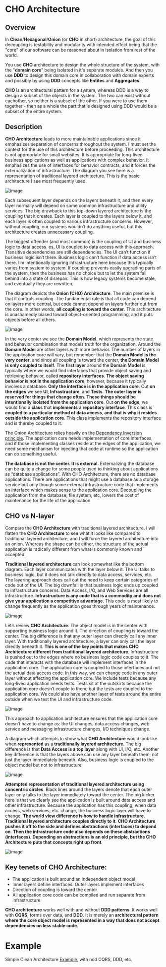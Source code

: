 # CHO Architecture

## Overview

In **Clean**/**Hexagonal**/**Onion** (or **CHO** in short) architecture, the goal of this decoupling is testability and modularity with intended effect being that the "core" of our software can be reasoned about in isolation from rest of the world.

You use **CHO** architecture to design the whole structure of the system, with the "**domain core**" being isolated in it's separate modules. And then you use **DDD** to design this domain core in collaboration with domain experts and possibly by using **DDD** concepts like **Entites** and **Aggregates**.

**CHO** is an architectural pattern for a system, whereas DDD is a way to design a subset of the objects in the system. The two can exist without eachother, so neither is a subset of the other. If you were to use them together - then as a whole the part that is designed using DDD would be a subset of the entire system.


## Description

**CHO Architecture** leads to more maintainable applications since it emphasizes separation of concerns throughout the system. I must set the context for the use of this architecture before proceeding. This architecture is not appropriate for small websites. It is appropriate for long-lived business applications as well as applications with complex behavior. It emphasizes the use of interfaces for behavior contracts, and it forces the externalization of infrastructure. The diagram you see here is a representation of traditional layered architecture. This is the basic architecture I see most frequently used.  

![image](https://user-images.githubusercontent.com/34960418/205276899-ea34738a-38d5-46bd-b729-653395a0135c.png)

Each subsequent layer depends on the layers beneath it, and then every layer normally will depend on some common infrastructure and utility services. The big drawback to this top-down layered architecture is the coupling that it creates. Each layer is coupled to the layers below it, and each layer is often coupled to various infrastructure concerns. However, without coupling, our systems wouldn’t do anything useful, but this architecture creates unnecessary coupling.

The biggest offender (and most common) is the coupling of UI and business logic to data access. es, UI is coupled to data access with this approach. Transitive dependencies are still dependencies. The UI can’t function if business logic isn’t there. Business logic can’t function if data access isn’t there. I’m intentionally ignoring infrastructure here because this typically varies from system to system. If coupling prevents easily upgrading parts of the system, then the business has no choice but to let the system fall behind into a state of disrepair. This is how legacy systems become stale, and eventually they are rewritten.

The diagram depicts the **Onion (CHO) Architecture**. The main premise is that it controls coupling. The fundamental rule is that all code can depend on layers more central, but code cannot depend on layers further out from the core. In other words, **all coupling is toward the center**. This architecture is unashamedly biased toward object-oriented programming, and it puts objects before all others.

![image](https://user-images.githubusercontent.com/34960418/205277792-cdb68bb2-ffe6-41c0-900d-364469c2eb64.png)

In the very center we see the **Domain Model**, which represents the state and behavior combination that models truth for the organization. Around the **Domain Model** are other layers with more behavior. The number of layers in the application core will vary, but remember that the **Domain Model is the very center**, and since all coupling is toward the center, **the Domain Model is only coupled to itself**. The **first layer** around the **Domain Model** is typically where we would find interfaces that provide object saving and retrieving behavior, called **repository interfaces**. **The object saving behavior is not in the application core**, however, because it typically involves a database. **Only the interface is in the application core**. Out **on the edges** we see **UI**, **Infrastructure**, and **Tests**. **The outer layer is reserved for things that change often**. **These things should be intentionally isolated from the application core**. Out **on the edge**, we would find a **class** that **implements** a **repository interface**. This class is **coupled to a particular method of data access**, **and that is why it resides outside the application core**. This class implements the repository interface and is thereby coupled to it.

The Onion Architecture relies heavily on the [Dependency Inversion principle](https://en.wikipedia.org/wiki/Dependency_inversion_principle). The application core needs implementation of core interfaces, and if those implementing classes reside at the edges of the application, we need some mechanism for injecting that code at runtime so the application can do something useful.

**The database is not the center. It is external.** Externalizing the database can be quite a change for some people used to thinking about applications as “database applications”. With CHO Architecture, there are no database applications. There are applications that might use a database as a storage service but only though some external infrastructure code that implements an interface which makes sense to the application core. Decoupling the application from the database, file system, etc, lowers the cost of maintenance for the life of the application.


## CHO vs N-layer

Compare the **CHO Architecture** with traditional layered architecture. I will flatten the **CHO Architecture** to see what it looks like compared to traditional layered architecture, and I will force the layered architecture into an onion. Whereas the shape can be either, the structure of the actual application is radically different from what is commonly known and accepted.

**Traditional layered architecture** can look somewhat like the bottom diagram. Each layer communicates with the layer below it. The UI talks to business logic, but it does not talk directly to data access, services, etc. The layering approach does call out the need to keep certain categories of code out of the UI. The big downfall is that business logic ends up coupled to infrastructure concerns. Data Access, I/O, and Web Services are all infrastructure. **Infrastructure is any code that is a commodity and does not give your application a competitive advantage**. This code is most likely to change frequently as the application goes through years of maintenance.

![image](https://user-images.githubusercontent.com/34960418/205282017-74f8becf-e419-44f7-987e-a1e694f5898b.png)


Let’s review **CHO Architecture**. The object model is in the center with supporting business logic around it. The direction of coupling is toward the center. The big difference is that any outer layer can directly call any inner layer. With traditionally layered architecture, a layer can only call the layer directly beneath it. **This is one of the key points that makes CHO Architecture different from traditional layered architecture**. Infrastructure is pushed out to the edges where no business logic code couples to it. The code that interacts with the database will implement interfaces in the application core. The application core is coupled to those interfaces but not the actual data access code. In this way, we can change code in any outer layer without affecting the application core. We include tests because any long-lived application needs tests. Tests sit at the outskirts because the application core doesn’t couple to them, but the tests are coupled to the application core. We could also have another layer of tests around the entire outside when we test the UI and infrastructure code.

![image](https://user-images.githubusercontent.com/34960418/205283045-dd5d1638-139c-4584-8d33-078e8e9ad616.png)

This approach to application architecture ensures that the application core doesn’t have to change as: the UI changes, data access changes, web service and messaging infrastructure changes, I/O techniques change.

A diagram which attempts to show what **CHO Architecture** would look like when **represented** as a **traditionally layered architecture**. The big difference is that **Data Access is a top layer** along with UI, I/O, etc. Another key difference is that the layers above can use any layer beneath them, not just the layer immediately beneath. Also, business logic is coupled to the object model but not to infrastructure

![image](https://user-images.githubusercontent.com/34960418/205283436-99cdb9ce-e276-4e2f-838d-dd77d7a5fada.png)

**Attempted representation of traditional layered architecture using concentric circles**. Black lines around the layers denote that each outer layer only talks to the layer immediately toward the center. The big kicker here is that we clearly see the application is built around data access and other infrastructure. Because the application has this coupling, when data access, web services, etc. change, the business logic layer will have to change. **The world view difference is how to handle infrastructure**. **Traditional layered architecture couples directly to it**. **CHO Architecture pushes it off to the side and defines abstractions (interfaces) to depend on**. **Then the infrastructure code also depends on these abstractions (interfaces)**. **Depending on abstractions is an old principle, but the CHO Architecture puts that concepts right up front**. 

![image](https://user-images.githubusercontent.com/34960418/205283859-3baffd5b-5cb5-4396-b359-dbeae985122b.png)


## Key tenets of CHO Architecture:

- The application is built around an independent object model
- Inner layers define interfaces. Outer layers implement interfaces
- Direction of coupling is toward the center
- All application core code can be compiled and run separate from infrastructure

**CHO architecture** works well with and without **DDD patterns**. It works well with **CQRS**, forms over data, and **DDD**. It is merely an **architectural pattern where the core object model is represented in a way that does not accept dependencies on less stable code**.


# Example

Simple Clean Architecture [Example](https://github.com/pirocorp/Simple-Clean-Architecture/tree/simple-clean-architecture-no-cqrs-no-ddd), with nod CQRS, DDD, etc.
